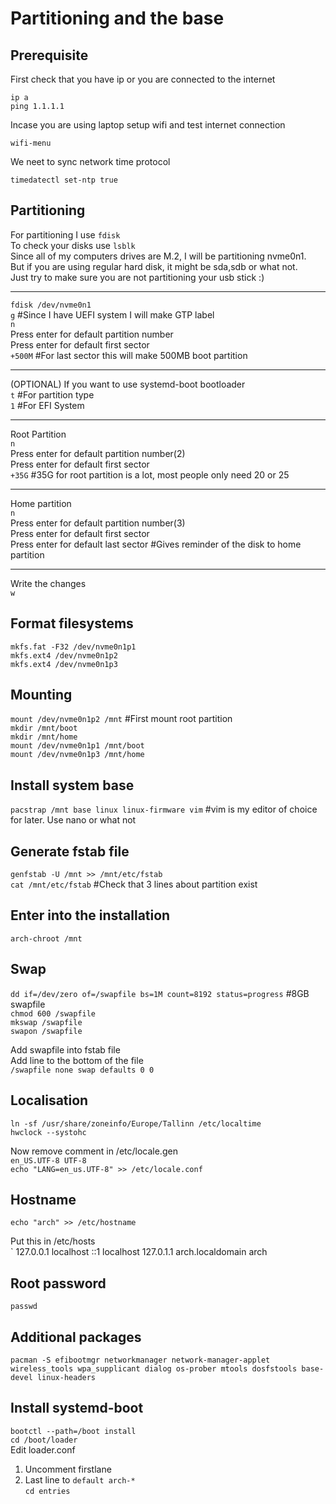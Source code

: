 # Partitioning and the base

## Prerequisite

First check that you have ip or you are connected to the internet

`ip a`   
`ping 1.1.1.1`

Incase you are using laptop setup wifi and test internet connection

`wifi-menu`

We neet to sync network time protocol

`timedatectl set-ntp true`

## Partitioning

For partitioning I use `fdisk`  
To check your disks use `lsblk`  
Since all of my computers drives are M.2, I will be partitioning nvme0n1.  
But if you are using regular hard disk, it might be sda,sdb or what not.  
Just try to make sure you are not partitioning your usb stick :)  

---

`fdisk /dev/nvme0n1`  
`g`	#Since I have UEFI system I will make GTP label  
`n`  
Press enter for default partition number  
Press enter for default first sector  
`+500M`	#For last sector this will make 500MB boot partition

---

(OPTIONAL) If you want to use systemd-boot bootloader  
`t`	#For partition type  
`1`	#For EFI System

---

Root Partition  
`n`  
Press enter for default partition number(2)  
Press enter for default first sector  
`+35G`	#35G for root partition is a lot, most people only need 20 or 25

---

Home partition  
`n`  
Press enter for default partition number(3)  
Press enter for default first sector  
Press enter for default last sector	#Gives reminder of the disk to home partition

---

Write the changes  
`w`

## Format filesystems

`mkfs.fat -F32 /dev/nvme0n1p1`  
`mkfs.ext4 /dev/nvme0n1p2`  
`mkfs.ext4 /dev/nvme0n1p3`  

## Mounting

`mount /dev/nvme0n1p2 /mnt` #First mount root partition  
`mkdir /mnt/boot`  
`mkdir /mnt/home`  
`mount /dev/nvme0n1p1 /mnt/boot`  
`mount /dev/nvme0n1p3 /mnt/home`  

## Install system base

`pacstrap /mnt base linux linux-firmware vim`	#vim is my editor of choice for later. Use nano or what not

## Generate fstab file

`genfstab -U /mnt >> /mnt/etc/fstab`  
`cat /mnt/etc/fstab`	#Check that 3 lines about partition exist

## Enter into the installation

`arch-chroot /mnt`

## Swap

`dd if=/dev/zero of=/swapfile bs=1M count=8192 status=progress`	#8GB swapfile  
`chmod 600 /swapfile`  
`mkswap /swapfile`  
`swapon /swapfile`  

Add swapfile into fstab file  
Add line to the bottom of the file  
`/swapfile none swap defaults 0 0`  

## Localisation

`ln -sf /usr/share/zoneinfo/Europe/Tallinn /etc/localtime`  
`hwclock --systohc`  

Now remove comment in /etc/locale.gen  
`en_US.UTF-8 UTF-8`  
`echo "LANG=en_us.UTF-8" >> /etc/locale.conf`  

## Hostname

`echo "arch" >> /etc/hostname`  

Put this in /etc/hosts  
`
127.0.0.1 localhost
::1	  localhost
127.0.1.1 arch.localdomain arch

## Root password

`passwd`

## Additional packages

`pacman -S efibootmgr networkmanager network-manager-applet wireless_tools wpa_supplicant dialog os-prober mtools dosfstools base-devel linux-headers`

## Install systemd-boot

`bootctl --path=/boot install`  
`cd /boot/loader`  
Edit loader.conf
1. Uncomment firstlane
2. Last line to `default arch-*`  
`cd entries`



